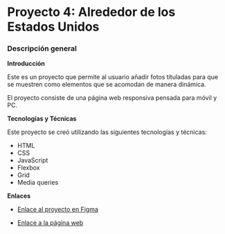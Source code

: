 # Proyecto 4: Alrededor de los Estados Unidos

### Descripción general
  
**Introducción**    
  
Este es un proyecto que permite al usuario añadir fotos títuladas para que se muestren como elementos que se acomodan de manera dinámica.

El proyecto consiste de una página web responsiva pensada para móvil y PC.

**Tecnologías y Técnicas**

Este proyecto se creó utilizando las siguientes tecnologías y técnicas:
  
  * HTML
  * CSS
  * JavaScript
  * Flexbox
  * Grid
  * Media queries

**Enlaces**  
  
* [Enlace al proyecto en Figma](https://www.figma.com/file/LDMgqWesKpQkIwhOfEBuTS/WEB%2C-Sprint-5%3A-Around-The-U.S.-%7C-desktop-%2B-mobile?node-id=0%3A1)

* [Enlace a la página web](https://julioeva.github.io/web_project_4_esp/)
  
